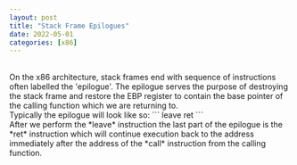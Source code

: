 ```yaml
---
layout: post
title: "Stack Frame Epilogues"
date: 2022-05-01
categories: [x86]
---
```

<br> 
On the x86 architecture, stack frames end with sequence of instructions often 
labelled the 'epilogue'. The epilogue serves the purpose of destroying the stack
frame and restore the EBP register to contain the base pointer of the calling
function which we are returning to.   
<br> 
Typically the epilogue will look like so:  
```
leave
ret
```  
<br> 
After we perform the *leave* instruction the last part of the epilogue is the 
*ret* instruction which will continue execution back to the address immediately
after the address of the *call* instruction from the calling function.   
